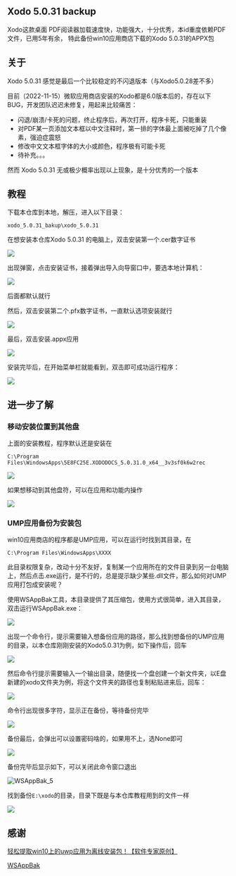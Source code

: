 ## Xodo 5.0.31 backup

Xodo这款桌面 PDF阅读器加载速度快，功能强大，十分优秀，本id重度依赖PDF文件，已用5年有余， 特此备份win10应用商店下载的Xodo 5.0.31的APPX包

## 关于

Xodo 5.0.31 感觉是最后一个比较稳定的不闪退版本（与Xodo5.0.28差不多）

目前（2022-11-15）微软应用商店安装的Xodo都是6.0版本后的，存在以下BUG，开发团队迟迟未修复，用起来比较痛苦：

- 闪退/崩溃/卡死的问题，终止程序后，再次打开，程序卡死，只能重装
- 对PDF某一页添加文本框以中文注释时，第一排的字体最上面被吃掉了几个像素，强迫症震怒
- 修改中文文本框字体的大小或颜色，程序极有可能卡死
- 待补充。。。

然而 Xodo 5.0.31 无或极少概率出现以上现象，是十分优秀的一个版本

## 教程

下载本仓库到本地，解压，进入以下目录：

```
xodo_5.0.31_bakup\xodo_5.0.31
```

在想安装本仓库Xodo 5.0.31 的电脑上，双击安装第一个.cer数字证书

![](Images/cer证书.png)

出现弹窗，点击安装证书，接着弹出导入向导窗口中，要选本地计算机：

![](Images/cer证书2.png)

后面都默认就行

然后，双击安装第二个.pfx数字证书，一直默认选项安装就行

![](Images/pfx证书.png)

最后，双击安装.appx应用

![](Images/appx安装.png)

安装完毕后，在开始菜单栏就能看到，双击即可成功运行程序：

![](Images/从appx安装后，运行测试.png)

## 进一步了解

### 移动安装位置到其他盘

上面的安装教程，程序默认还是安装在

```
C:\Program Files\WindowsApps\5E8FC25E.XODODOCS_5.0.31.0_x64__3v3sf0k6w2rec
```

![](Images/默认安装路径.png)

如果想移动到其他盘符，可以在应用和功能内操作

![](Images/移动到其他盘.png)

### UMP应用备份为安装包

win10应用商店的程序都是UMP应用，可以在运行时找到其目录，在

```
C:\Program Files\WindowsApps\XXXX
```

此目录权限复杂，改动十分不友好，复制某一个应用所在的文件目录到另一台电脑上，然后点击.exe运行，是不行的，总是提示缺少某些.dll文件，那么如何对UMP应用打包成安装呢？

使用WSAppBak工具，本目录提供了其压缩包，使用方式很简单，进入其目录，双击运行WSAppBak.exe：

![](Images/WSAppBak_1.png)

出现一个命令行，提示需要输入想备份应用的路径，那么找到想备份的UMP应用的目录，以本仓库刚刚安装的Xodo5.0.31为例，如下操作后，回车

![](Images/WSAppBak_UMP目录.png)

然后命令行提示需要输入一个输出目录，随便找一个盘创建一个新文件夹，以E盘新建的xodo文件夹为例，将这个文件夹的路径也复制粘贴进来后，回车：

![](Images/WSAppBak_2.png)

命令行出现很多字符，显示正在备份，等待备份完毕

![](Images/WSAppBak_3.png)

备份最后，会弹出可以设置密码啥的，如果用不上，选None即可

![](Images/WSAppBak_4.png)

备份完毕后显示如下，可以关闭此命令窗口退出

![WSAppBak_5](Images/WSAppBak_5.png)

找到备份`E:\xodo`的目录，目录下既是与本仓库教程用到的文件一样

![](Images/WSAppBak_6.png)

## 感谢

[轻松提取win10上的uwp应用为离线安装包！【软件专家原创】](https://www.bilibili.com/video/BV1UB4y1N7pz/?vd_source=e6ad3ca74f59d33bf575de5aa7ceb52e)

[WSAppBak](https://github.com/Wapitiii/WSAppBak)